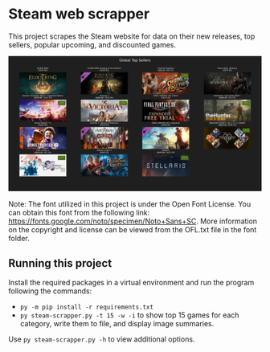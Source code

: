 # Steam web scrapper
This project scrapes the Steam website for data on their new releases, top sellers, popular upcoming, and discounted games.

<img src="output/imgs/top_seller_summary.png" width="1000">

Note: The font utilized in this project is under the Open Font License. You can obtain this font from the following link: https://fonts.google.com/noto/specimen/Noto+Sans+SC.
More information on the copyright and license can be viewed from the OFL.txt file in the font folder.

## Running this project
Install the required packages in a virtual environment and run the program following the commands:

* `py -m pip install -r requirements.txt`
* `py steam-scrapper.py -t 15 -w -i` to show top 15 games for each category, write them to file, and display image summaries.

Use `py steam-scrapper.py -h` to view additional options.